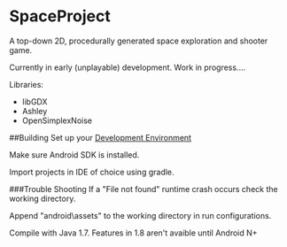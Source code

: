 # SpaceProject
A top-down 2D, procedurally generated space exploration and shooter game.

Currently in early (unplayable) development. 
Work in progress....

Libraries: 
- libGDX
- Ashley
- OpenSimplexNoise


##Building
Set up your [Development Environment](https://github.com/libgdx/libgdx/wiki/Setting-up-your-Development-Environment-%28Eclipse%2C-Intellij-IDEA%2C-NetBeans%29)

Make sure Android SDK is installed.

Import projects in IDE of choice using gradle.

###Trouble Shooting
If a "File not found" runtime crash occurs check the working directory.

Append "android\assets" to the working directory in run configurations.

Compile with Java 1.7. Features in 1.8 aren't avaible until Android N+
